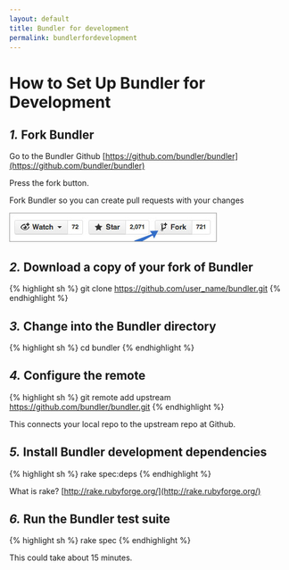 ```yaml
---
layout: default
title: Bundler for development
permalink: bundlerfordevelopment
---
```


# How to Set Up Bundler for Development

## *1.* Fork Bundler

Go to the Bundler Github [https://github.com/bundler/bundler](https://github.com/bundler/bundler)

Press the fork button.

Fork Bundler so you can create pull requests with your changes

<p>
<img src="../images/fork1.jpg" />
<br>
</p>

## *2.* Download a copy of your fork of Bundler

{% highlight sh %}
git clone https://github.com/user_name/bundler.git
{% endhighlight %}

## *3.* Change into the Bundler directory

{% highlight sh %}
cd bundler
{% endhighlight %}

## *4.* Configure the remote

{% highlight sh %}
git remote add upstream https://github.com/bundler/bundler.git
{% endhighlight %}

This connects your local repo to the upstream repo at Github.

## *5.* Install Bundler development dependencies

{% highlight sh %}
rake spec:deps
{% endhighlight %}

What is rake? [http://rake.rubyforge.org/](http://rake.rubyforge.org/)

## *6.* Run the Bundler test suite

{% highlight sh %}
rake spec
{% endhighlight %}

This could take about 15 minutes.

